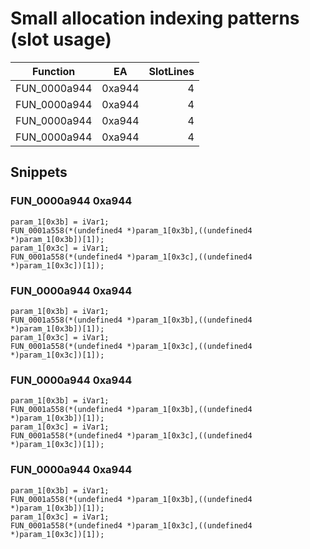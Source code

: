 # Small allocation indexing patterns (slot usage)

| Function | EA | SlotLines |
|----------|----|----------:|
| FUN_0000a944 | 0xa944 | 4 |
| FUN_0000a944 | 0xa944 | 4 |
| FUN_0000a944 | 0xa944 | 4 |
| FUN_0000a944 | 0xa944 | 4 |

## Snippets

### FUN_0000a944 0xa944

````
param_1[0x3b] = iVar1;
FUN_0001a558(*(undefined4 *)param_1[0x3b],((undefined4 *)param_1[0x3b])[1]);
param_1[0x3c] = iVar1;
FUN_0001a558(*(undefined4 *)param_1[0x3c],((undefined4 *)param_1[0x3c])[1]);
````

### FUN_0000a944 0xa944

````
param_1[0x3b] = iVar1;
FUN_0001a558(*(undefined4 *)param_1[0x3b],((undefined4 *)param_1[0x3b])[1]);
param_1[0x3c] = iVar1;
FUN_0001a558(*(undefined4 *)param_1[0x3c],((undefined4 *)param_1[0x3c])[1]);
````

### FUN_0000a944 0xa944

````
param_1[0x3b] = iVar1;
FUN_0001a558(*(undefined4 *)param_1[0x3b],((undefined4 *)param_1[0x3b])[1]);
param_1[0x3c] = iVar1;
FUN_0001a558(*(undefined4 *)param_1[0x3c],((undefined4 *)param_1[0x3c])[1]);
````

### FUN_0000a944 0xa944

````
param_1[0x3b] = iVar1;
FUN_0001a558(*(undefined4 *)param_1[0x3b],((undefined4 *)param_1[0x3b])[1]);
param_1[0x3c] = iVar1;
FUN_0001a558(*(undefined4 *)param_1[0x3c],((undefined4 *)param_1[0x3c])[1]);
````


